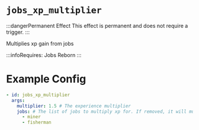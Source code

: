 # `jobs_xp_multiplier`
:::dangerPermanent Effect
This effect is permanent and does not require a trigger.
:::

Multiplies xp gain from jobs


:::infoRequires:
Jobs Reborn
:::

# Example Config
```yaml
- id: jobs_xp_multiplier
  args:
    multiplier: 1.5 # The experience multiplier
    jobs: # The list of jobs to multiply xp for. If removed, it will multiply all jobs.
      - miner
      - fisherman
```